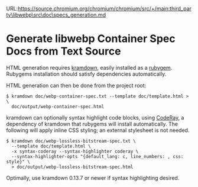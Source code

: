 URL:https://source.chromium.org/chromium/chromium/src/+/main:third_party\libwebp\src\doc\specs_generation.md
# Generate libwebp Container Spec Docs from Text Source

HTML generation requires [kramdown](https://kramdown.gettalong.org/), easily
installed as a [rubygem](https://rubygems.org/). Rubygems installation should
satisfy dependencies automatically.

HTML generation can then be done from the project root:

```shell
$ kramdown doc/webp-container-spec.txt --template doc/template.html > \
  doc/output/webp-container-spec.html
```

kramdown can optionally syntax highlight code blocks, using
[CodeRay](https://github.com/rubychan/coderay), a dependency of kramdown that
rubygems will install automatically. The following will apply inline CSS
styling; an external stylesheet is not needed.

```shell
$ kramdown doc/webp-lossless-bitstream-spec.txt \
  --template doc/template.html \
  -x syntax-coderay --syntax-highlighter coderay \
  --syntax-highlighter-opts "{default_lang: c, line_numbers: , css: style}" \
  > doc/output/webp-lossless-bitstream-spec.html
```

Optimally, use kramdown 0.13.7 or newer if syntax highlighting desired.
